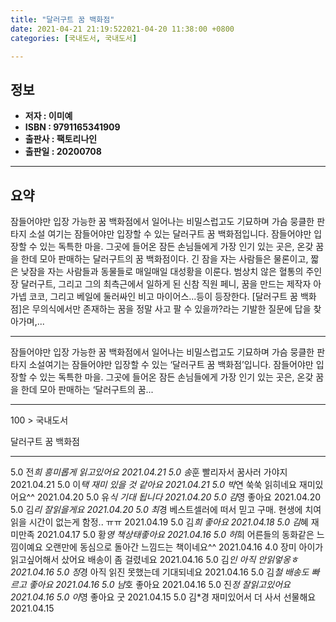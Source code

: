 ```yaml
---
title: "달러구트 꿈 백화점"
date: 2021-04-21 21:19:522021-04-20 11:38:00 +0800
categories: [국내도서, 국내도서]

---
```

## **정보**

- **저자 : 이미예**
- **ISBN : 9791165341909**
- **출판사 : 팩토리나인**
- **출판일 : 20200708**

------



## **요약**

잠들어야만 입장 가능한 꿈 백화점에서 일어나는 비밀스럽고도 기묘하며 가슴 뭉클한 판타지 소설 여기는 잠들어야만 입장할 수 있는 달러구트 꿈 백화점입니다. 잠들어야만 입장할 수 있는 독특한 마을. 그곳에 들어온 잠든 손님들에게 가장 인기 있는 곳은, 온갖 꿈을 한데 모아 판매하는 달러구트의 꿈 백화점이다. 긴 잠을 자는 사람들은 물론이고, 짧은 낮잠을 자는 사람들과 동물들로 매일매일 대성황을 이룬다. 범상치 않은 혈통의 주인장 달러구트, 그리고 그의 최측근에서 일하게 된 신참 직원 페니, 꿈을 만드는 제작자 아가넵 코코, 그리고 베일에 둘러싸인 비고 마이어스...등이 등장한다. [달러구트 꿈 백화점]은 무의식에서만 존재하는 꿈을 정말 사고 팔 수 있을까?라는 기발한 질문에 답을 찾아가며,...

------

잠들어야만 입장 가능한 꿈 백화점에서 일어나는
비밀스럽고도 기묘하며 가슴 뭉클한 판타지 소설여기는 잠들어야만 입장할 수 있는 ‘달러구트 꿈 백화점’입니다. 잠들어야만 입장할 수 있는 독특한 마을. 그곳에 들어온 잠든 손님들에게 가장 인기 있는 곳은, 온갖 꿈을 한데 모아 판매하는 ‘달러구트의 꿈... 

------

100 > 국내도서 

달러구트 꿈 백화점 

------


5.0 전*희 흥미롭게 읽고있어요 2021.04.21
5.0 송*훈 빨리자서 꿈사러 가야지 2021.04.21
5.0 이*택 재미 있을 것 같아요 2021.04.21
5.0 박*연 쑥쑥 읽히네요 재미있어요^^ 2021.04.20
5.0 유*식 기대 됩니다 2021.04.20
5.0 김*영 좋아요 2021.04.20
5.0 김*리 잘읽을게요 2021.04.20
5.0 최*경 베스트셀러에 떠서 믿고 구매. 현생에 치여 읽을 시간이 없는게 함정.. ㅠㅠ  2021.04.19
5.0 김*희 좋아요 2021.04.18
5.0 김*혜 재미만족 2021.04.17
5.0 황*영 책상태좋아요 2021.04.16
5.0 허*희 어른들의 동화같은 느낌이예요 오랜만에 동심으로 돌아간 느낌드는 책이네요^^ 2021.04.16
4.0 장미 아이가 읽고싶어해서 샀어요
배송이 좀 걸렸네요 2021.04.16
5.0 김*인 아직 안읽엏옹ㅎ 2021.04.16
5.0 정*경 아직 읽진 못했는데 기대되네요 2021.04.16
5.0 김*철 배송도 빠르고 좋아요  2021.04.16
5.0 남*호 좋아요 2021.04.16
5.0 진*정 잘읽고있어요 2021.04.16
5.0 이*영 좋아요 굿 2021.04.15
5.0 김*경 재미있어서 더 사서 선물해요 2021.04.15
